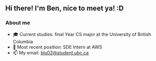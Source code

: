 ## Hi there! I'm Ben, nice to meet ya! :D
### About me

- 🎓 Current studies: final Year CS major at the University of British Columbia
- 💼 Most recent position: SDE Intern at AWS
- 📫 My email: blu02@student.ubc.ca
